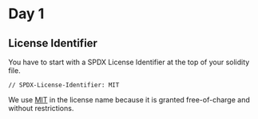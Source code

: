 # Day 1

## License Identifier

You have to start with a SPDX License Identifier at the top of your solidity file.

```// SPDX-License-Identifier: MIT```

We use [MIT](https://spdx.org/licenses/MIT) in the license name because it is granted free-of-charge and without restrictions.

